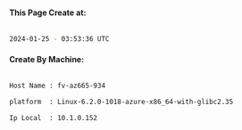 
   
#### This Page Create at:

```bash

2024-01-25 - 03:53:36 UTC

```

#### Create By Machine:

```bash

Host Name : fv-az665-934

platform  : Linux-6.2.0-1018-azure-x86_64-with-glibc2.35

Ip Local  : 10.1.0.152

```

